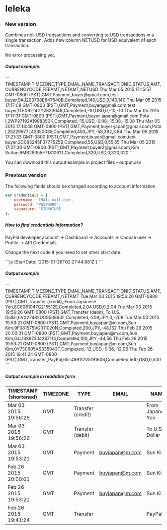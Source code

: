 # leleka
<h3>New version</h3>
<p>Combines not-USD transactions and converting to USD transactions in a single transaction. Adds new column NETUSD for USD equivalent of each transaction.</p>
<p>No error processing yet.</p>
<h5>Output example:</h5>
```
TIMESTAMP,TIMEZONE,TYPE,EMAIL,NAME,TRANSACTIONID,STATUS,AMT,CURRENCYCODE,FEEAMT,NETAMT,NETUSD
Thu Mar 05 2015 17:15:57 GMT-0800 (PST),GMT,Payment,buyer@gmail.com,test buyer,9AJ293798E847840B,Completed,140,USD,0,140,140
Thu Mar 05 2015 17:17:08 GMT-0800 (PST),GMT,Payment,buyer@gmail.com,test buyer,1TF06214GY283364B,Completed,-10,USD,0,-10,-10
Thu Mar 05 2015 17:17:31 GMT-0800 (PST),GMT,Payment,buyer-japan@gmail.com,Pota I,2WP27192A1998350K,Completed,-15,USD,-0.08,-15.08,-15.08
Thu Mar 05 2015 17:18:48 GMT-0800 (PST),GMT,Payment,buyer-japan@gmail.com,Pota I,25229977L42350035,Completed,450,JPY,-58,392,3.84
Thu Mar 05 2015 17:21:33 GMT-0800 (PST),GMT,Payment,buyer@gmail.com,test buyer,2D083245F3777525B,Completed,55,USD,0,55,55
Thu Mar 05 2015 17:27:30 GMT-0800 (PST),GMT,Payment,buyer2@gmail.com,Kim Sutton,8MB28355F7181061T,Completed,320,USD,0,320,320
```
<p>You can download this output example in project files - output.csv</p>

<h3>Previous version</h3>
<p>The following fields should be changed according to account information.</p>

```js
var credentials = {
    username: 'EMAIL.mail.com',
    password: 'PASSWORD',
    signature: 'SIGNATURE'
};
```
<h5>How to find credentials information?</h5>
<p>PayPal developer account -> Dashboard -> Accounts -> Choose user -> Profile -> API Credentials</p>

<p>Change the next code if you need to set other start date.</p>
```js
{StartDate: '2015-01-28T02:27:44.681Z'}
```

<h5>Output example</h5>
```
TIMESTAMP,TIMEZONE,TYPE,EMAIL,NAME,TRANSACTIONID,STATUS,AMT,CURRENCYCODE,FEEAMT,NETAMT
Tue Mar 03 2015 19:56:26 GMT-0800 (PST),GMT,Transfer (credit),,From Japanese Yen,8C8061047G215512E,Completed,2.04,USD,0,2.04
Tue Mar 03 2015 19:56:26 GMT-0800 (PST),GMT,Transfer (debit),,To U.S. Dollar,6VX27482DC953890F,Completed,-208,JPY,0,-208
Tue Mar 03 2015 19:53:21 GMT-0800 (PST),GMT,Payment,buyjapan@m.com,Sun Kim,9F081575VG311020N,Completed,200,JPY,-48,152
Thu Feb 26 2015 20:00:01 GMT-0800 (PST),GMT,Payment,buyjapan@m.com,Sun Kim,0JL138973J4267114,Completed,100,JPY,-44,56
Thu Feb 26 2015 19:53:21 GMT-0800 (PST),GMT,Payment,buyjapan@m.com,Sun Kim,0Y730605XS335043T,Completed,-12,USD,-0.06,-12.06
Thu Feb 26 2015 19:41:24 GMT-0800 (PST),GMT,Transfer,,PayPal,65L489117V5191606,Completed,500,USD,0,500
```

<h5>Output example in readable form</h5>

TIMESTAMP (shortened) | TIMEZONE | TYPE | EMAIL | NAME | TRANSACTIONID | STATUS | AMT | CURRENCYCODE | FEEAMT | NETAMT
--------------------- | -------- | ---- | ----- | ---- | ------------- | ------ | --- | ------------ | ------ | ------
Mar 03 2015 19:56:26|GMT|Transfer (credit)||From Japanese Yen|8C8061047G215512E|Completed|2.04|USD|0|2.04
Mar 03 2015 19:56:26|GMT|Transfer (debit)||To U.S. Dollar|6VX27482DC953890F|Completed|-208|JPY|0|-208
Mar 03 2015 19:53:21|GMT|Payment|buyjapan@m.com|Sun Kim|9F081575VG311020N|Completed|200|JPY|-48|152
Feb 26 2015 20:00:01|GMT|Payment|buyjapan@m.com|Sun Kim|0JL138973J4267114|Completed|100|JPY|-44|56
Feb 26 2015 19:53:21|GMT|Payment|buyjapan@m.com|Sun Kim|0Y730605XS335043T|Completed|-12|USD|-0.06|-12.06
Feb 26 2015 19:41:24|GMT|Transfer||PayPal|65L489117V5191606|Completed|500|USD|0|500
